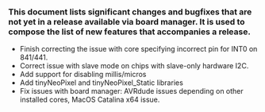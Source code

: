 ### This document lists significant changes and bugfixes that are not yet in a release available via board manager. It is used to compose the list of new features that accompanies a release.

* Finish correcting the issue with core specifying incorrect pin for INT0 on 841/441.
* Correct issue with slave mode on chips with slave-only hardware I2C.
* Add support for disabling millis/micros
* Add tinyNeoPixel and tinyNeoPixel_Static libraries
* Fix issues with board manager: AVRdude issues depending on other installed cores, MacOS Catalina x64 issue.
